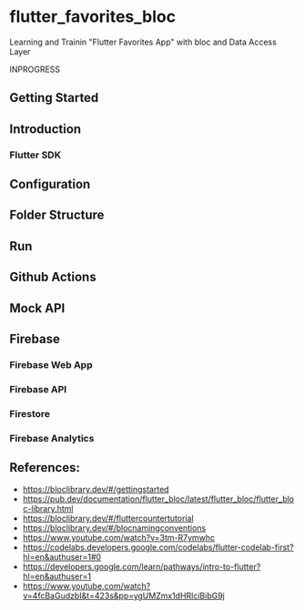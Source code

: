 # flutter_favorites_bloc

Learning and Trainin "Flutter Favorites App" with bloc and Data Access Layer

INPROGRESS

## Getting Started


## Introduction

### Flutter SDK

## Configuration

## Folder Structure

## Run

## Github Actions

## Mock API

## Firebase

### Firebase Web App

### Firebase API

### Firestore

### Firebase Analytics

## References: 
* https://bloclibrary.dev/#/gettingstarted
* https://pub.dev/documentation/flutter_bloc/latest/flutter_bloc/flutter_bloc-library.html
* https://bloclibrary.dev/#/fluttercountertutorial
* https://bloclibrary.dev/#/blocnamingconventions
* https://www.youtube.com/watch?v=3tm-R7ymwhc
* https://codelabs.developers.google.com/codelabs/flutter-codelab-first?hl=en&authuser=1#0
* https://developers.google.com/learn/pathways/intro-to-flutter?hl=en&authuser=1
* https://www.youtube.com/watch?v=4fcBaGudzbI&t=423s&pp=ygUMZmx1dHRlciBibG9j
